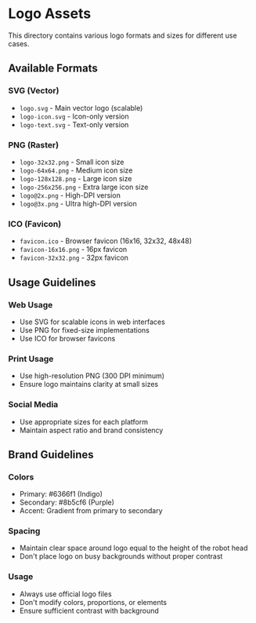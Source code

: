 # Logo Assets

This directory contains various logo formats and sizes for different use cases.

## Available Formats

### SVG (Vector)
- `logo.svg` - Main vector logo (scalable)
- `logo-icon.svg` - Icon-only version
- `logo-text.svg` - Text-only version

### PNG (Raster)
- `logo-32x32.png` - Small icon size
- `logo-64x64.png` - Medium icon size
- `logo-128x128.png` - Large icon size
- `logo-256x256.png` - Extra large icon size
- `logo@2x.png` - High-DPI version
- `logo@3x.png` - Ultra high-DPI version

### ICO (Favicon)
- `favicon.ico` - Browser favicon (16x16, 32x32, 48x48)
- `favicon-16x16.png` - 16px favicon
- `favicon-32x32.png` - 32px favicon

## Usage Guidelines

### Web Usage
- Use SVG for scalable icons in web interfaces
- Use PNG for fixed-size implementations
- Use ICO for browser favicons

### Print Usage
- Use high-resolution PNG (300 DPI minimum)
- Ensure logo maintains clarity at small sizes

### Social Media
- Use appropriate sizes for each platform
- Maintain aspect ratio and brand consistency

## Brand Guidelines

### Colors
- Primary: #6366f1 (Indigo)
- Secondary: #8b5cf6 (Purple)
- Accent: Gradient from primary to secondary

### Spacing
- Maintain clear space around logo equal to the height of the robot head
- Don't place logo on busy backgrounds without proper contrast

### Usage
- Always use official logo files
- Don't modify colors, proportions, or elements
- Ensure sufficient contrast with background
